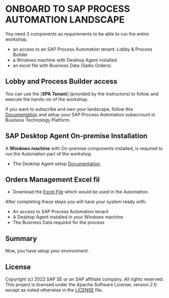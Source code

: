 # ONBOARD TO SAP PROCESS AUTOMATION LANDSCAPE

You need 3 components as requirements to be able to run the entire workshop.
   - an access to an SAP Process Automation tenant: Lobby & Process Builder
   - a Windows machine with Desktop Agent installed 
   - an excel file with Business Data (Sales Orders)

## Lobby and Process Builder access

You can use the [**SPA Tenant**] (provided by the instructors) to follow and execute the hands-on of the workshop.

If you want to subscribe and own your landscape, follow this [Documentation](https://help.sap.com/viewer/a331c4ef0a9d48a89c779fd449c022e7/Cloud/en-US/089a5d6f47b344e8b370460098980b9b.html) and setup your SAP Process Automation subaccount in Business Technology Platform.


## SAP Desktop Agent On-premise Installation

A **Windows machine** with On-premise components installed, is required to run the Automation part of the workshop.

- The Desktop Agent setup [Documentation](https://help.sap.com/viewer/a331c4ef0a9d48a89c779fd449c022e7/Cloud/en-US/860145601cc64167ac5a17089ebd7cce.html).

## Orders Management Excel fil

- Download the [Excel File](../2%20Automation/SalesOrdersDetails.xlsx) which would be used in the Automation.

After completing these steps you will have your system ready with:

- An access to SAP Process Automation tenant
- A Desktop Agent installed in your Windows machine
- The Business Data required for the process

## Summary

Now, you have setup your environment.


## License <a name="license"></a>

Copyright (c) 2022 SAP SE or an SAP affiliate company. All rights reserved. This project is licensed under the Apache Software License, version 2.0 except as noted otherwise in the [LICENSE](../LICENSES/Apache-2.0.txt) file.
